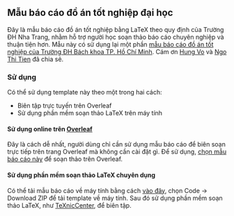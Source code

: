 ## Mẫu báo cáo đồ án tốt nghiệp đại học 

Đây là mẫu báo cáo đồ án tốt nghiệp bằng LaTeX theo quy định của Trường ĐH Nha Trang, nhằm hỗ trợ người học soạn thảo báo cáo chuyên nghiệp và thuận tiện hơn. Mẫu này có sử dụng lại một phần [mẫu báo cáo đồ án tốt nghiệp của Trường ĐH Bách khoa TP. Hồ Chí Minh](https://www.overleaf.com/project/62986f62b65db6f03abab3b8). Cám ơn [Hung Vo](https://github.com/thanhhungqb/thesis-template) và [Ngo Thi Tien](https://www.overleaf.com/project/62986f62b65db6f03abab3b8) đã chia sẻ.

### Sử dụng
Có thể sử dụng template này theo một trong hai cách:
- Biên tập trực tuyến trên Overleaf
- Sử dụng phần mềm soạn thảo LaTeX trên máy tính

#### Sử dụng online trên [Overleaf](https://overleaf.com)
Đây là cách dễ nhất, người dùng chỉ cần sử dụng mẫu báo cáo để biên soạn trực tiếp trên trang Overleaf mà không cần cài đặt gì. Để sử dụng, [chọn mẫu báo cáo này](https://www.overleaf.com/read/wcfnrcwkhcgy) để soạn thảo trên Overleaf.

#### Sử dụng phần mềm soạn thảo LaTeX chuyên dụng
Có thể tải mẫu báo cáo về máy tính bằng cách [vào đây](https://github.com/nd-hung/thesis-template), chọn Code -> Download ZIP để tải template về máy tính. 
Sau đó sử dụng phần mềm soạn thảo LaTeX, như [TeXnicCenter](https://www.texniccenter.org/), để biên tập.

